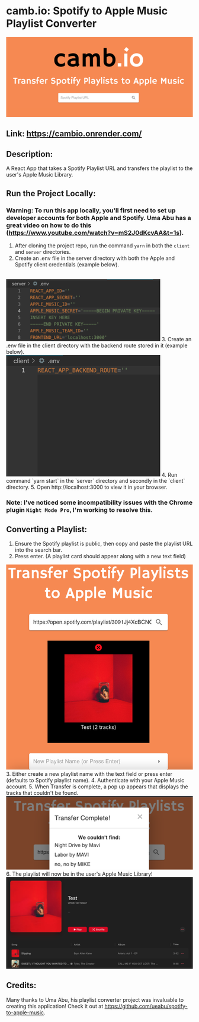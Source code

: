 # camb.io: Spotify to Apple Music Playlist Converter
<img width="944" alt="image" src="./client/public/titleCard.png">

## Link: https://cambio.onrender.com/

## Description:

A React App that takes a Spotify Playlist URL and transfers the playlist to the user's Apple Music Library.

## Run the Project Locally:

### Warning: To run this app locally, you'll first need to set up developer accounts for both Apple and Spotify. Uma Abu has a great video on how to do this (https://www.youtube.com/watch?v=mS2J0dKcvAA&t=1s).
1. After cloning the project repo, run the command `yarn` in both the `client` and `server` directories.
2. Create an .env file in the server directory with both the Apple and Spotify client credentials (example below).
<br/>
   <img width="416" alt="image" src="./client/public/server_env.png">
3. Create an .env file in the client directory with the backend route stored in it (example below).
<br/>
   <img width="416" alt="image" src="./client/public/client_env.png">
4. Run command `yarn start` in the `server` directory and secondly in the `client` directory.
5. Open http://localhost:3000 to view it in your browser.

### Note: I've noticed some incompatibility issues with the Chrome plugin `Night Mode Pro`, I'm working to resolve this.

## Converting a Playlist:

1. Ensure the Spotify playlist is public, then copy and paste the playlist URL into the search bar.
2. Press enter. (A playlist card should appear along with a new text field)
<img alt="image" src="./client/public/playlistCard.png">
3. Either create a new playlist name with the text field or press enter (defaults to Spotify playlist name).
4. Authenticate with your Apple Music account.
5. When Transfer is complete, a pop up appears that displays the tracks that couldn't be found.
<img alt="image" src="./client/public/transferComplete.png">
6. The playlist will now be in the user's Apple Music Library!
<img alt="image" src="./client/public/appleMusic.png">

## Credits:
Many thanks to Uma Abu, his playlist converter project was invaluable to creating this application! Check it out at https://github.com/ueabu/spotify-to-apple-music.
